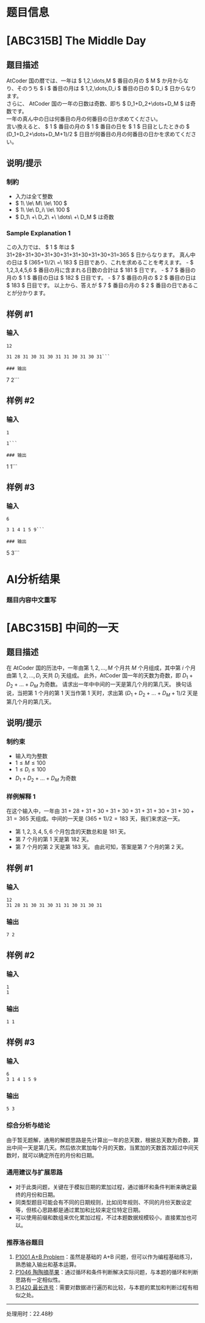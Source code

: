 # 题目信息

# [ABC315B] The Middle Day

## 题目描述

[problemUrl]: https://atcoder.jp/contests/abc315/tasks/abc315_b

AtCoder 国の暦では、一年は $ 1,2,\dots,M $ 番目の月の $ M $ か月からなり、そのうち $ i $ 番目の月は $ 1,2,\dots,D_i $ 番目の日の $ D_i $ 日からなります。  
 さらに、 AtCoder 国の一年の日数は奇数、即ち $ D_1+D_2+\dots+D_M $ は奇数です。  
 一年の真ん中の日は何番目の月の何番目の日か求めてください。  
 言い換えると、 $ 1 $ 番目の月の $ 1 $ 番目の日を $ 1 $ 日目としたときの $ (D_1+D_2+\dots+D_M+1)/2 $ 日目が何番目の月の何番目の日かを求めてください。

## 说明/提示

### 制約

- 入力は全て整数
- $ 1\ \le\ M\ \le\ 100 $
- $ 1\ \le\ D_i\ \le\ 100 $
- $ D_1\ +\ D_2\ +\ \dots\ +\ D_M $ は奇数
 
### Sample Explanation 1

この入力では、 $ 1 $ 年は $ 31+28+31+30+31+30+31+31+30+31+30+31=365 $ 日からなります。 真ん中の日は $ (365+1)/2\ =\ 183 $ 日目であり、これを求めることを考えます。 - $ 1,2,3,4,5,6 $ 番目の月に含まれる日数の合計は $ 181 $ 日です。 - $ 7 $ 番目の月の $ 1 $ 番目の日は $ 182 $ 日目です。 - $ 7 $ 番目の月の $ 2 $ 番目の日は $ 183 $ 日目です。 以上から、答えが $ 7 $ 番目の月の $ 2 $ 番目の日であることが分かります。

## 样例 #1

### 输入

```
12

31 28 31 30 31 30 31 31 30 31 30 31```

### 输出

```
7 2```

## 样例 #2

### 输入

```
1

1```

### 输出

```
1 1```

## 样例 #3

### 输入

```
6

3 1 4 1 5 9```

### 输出

```
5 3```

# AI分析结果

### 题目内容中文重写
# [ABC315B] 中间的一天

## 题目描述

[problemUrl]: https://atcoder.jp/contests/abc315/tasks/abc315_b

在 AtCoder 国的历法中，一年由第 $1,2,\dots,M$ 个月共 $M$ 个月组成，其中第 $i$ 个月由第 $1,2,\dots,D_i$ 天共 $D_i$ 天组成。
此外，AtCoder 国一年的天数为奇数，即 $D_1+D_2+\dots+D_M$ 为奇数。
请求出一年中中间的一天是第几个月的第几天。
换句话说，当把第 1 个月的第 1 天当作第 1 天时，求出第 $(D_1+D_2+\dots+D_M+1)/2$ 天是第几个月的第几天。

## 说明/提示

### 制约束
- 输入均为整数
- $1\leq M\leq 100$
- $1\leq D_i\leq 100$
- $D_1 + D_2 + \dots + D_M$ 为奇数

### 样例解释 1
在这个输入中，一年由 $31+28+31+30+31+30+31+31+30+31+30+31 = 365$ 天组成。中间的一天是 $(365 + 1)/2 = 183$ 天，我们来求这一天。
 - 第 $1,2,3,4,5,6$ 个月包含的天数总和是 $181$ 天。
 - 第 $7$ 个月的第 $1$ 天是第 $182$ 天。
 - 第 $7$ 个月的第 $2$ 天是第 $183$ 天。
由此可知，答案是第 $7$ 个月的第 $2$ 天。

## 样例 #1

### 输入
```
12
31 28 31 30 31 30 31 31 30 31 30 31
```

### 输出
```
7 2
```

## 样例 #2

### 输入
```
1
1
```

### 输出
```
1 1
```

## 样例 #3

### 输入
```
6
3 1 4 1 5 9
```

### 输出
```
5 3
```

### 综合分析与结论
由于暂无题解，通用的解题思路是先计算出一年的总天数，根据总天数为奇数，算出中间一天是第几天。然后依次累加每个月的天数，当累加的天数首次超过中间天数时，就可以确定所在的月份和日期。

### 通用建议与扩展思路
- 对于此类问题，关键在于模拟日期的累加过程，通过循环和条件判断来确定最终的月份和日期。
- 同类型题目可能会有不同的日期规则，比如闰年规则、不同的月份天数设定等，但核心思路都是通过累加和比较来定位特定日期。
- 可以使用前缀和数组来优化累加过程，不过本题数据规模较小，直接累加也可以。

### 推荐洛谷题目
1. [P1001 A+B Problem](https://www.luogu.com.cn/problem/P1001)：虽然是基础的 A+B 问题，但可以作为编程基础练习，熟悉输入输出和基本运算。
2. [P1046 陶陶摘苹果](https://www.luogu.com.cn/problem/P1046)：通过循环和条件判断解决实际问题，与本题的循环和判断思路有一定相似性。
3. [P1420 最长连号](https://www.luogu.com.cn/problem/P1420)：需要对数据进行遍历和比较，与本题的累加和判断过程有相似之处。 

---
处理用时：22.48秒